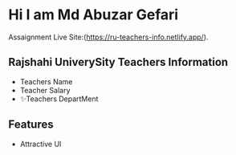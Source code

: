 # Hi I am Md Abuzar Gefari
Assaignment Live Site:(https://ru-teachers-info.netlify.app/).





## Rajshahi UniverySity Teachers Information

- Teachers Name
- Teacher Salary
- ✨Teachers DepartMent

## Features
- Attractive UI
